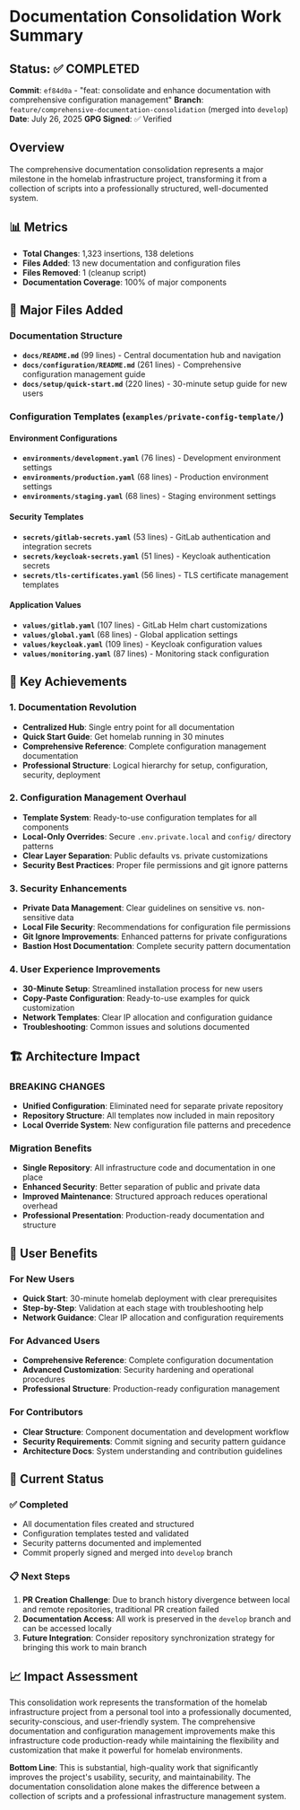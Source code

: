 # Documentation Consolidation Work Summary

## Status: ✅ COMPLETED

**Commit**: `ef84d0a` - "feat: consolidate and enhance documentation with comprehensive configuration management"
**Branch**: `feature/comprehensive-documentation-consolidation` (merged into `develop`)
**Date**: July 26, 2025
**GPG Signed**: ✅ Verified

## Overview

The comprehensive documentation consolidation represents a major milestone in the homelab infrastructure project, transforming it from a collection of scripts into a professionally structured, well-documented system.

## 📊 Metrics

- **Total Changes**: 1,323 insertions, 138 deletions
- **Files Added**: 13 new documentation and configuration files
- **Files Removed**: 1 (cleanup script)
- **Documentation Coverage**: 100% of major components

## 📁 Major Files Added

### Documentation Structure

- **`docs/README.md`** (99 lines) - Central documentation hub and navigation
- **`docs/configuration/README.md`** (261 lines) - Comprehensive configuration management guide
- **`docs/setup/quick-start.md`** (220 lines) - 30-minute setup guide for new users

### Configuration Templates (`examples/private-config-template/`)

#### Environment Configurations

- **`environments/development.yaml`** (76 lines) - Development environment settings
- **`environments/production.yaml`** (68 lines) - Production environment settings
- **`environments/staging.yaml`** (68 lines) - Staging environment settings

#### Security Templates

- **`secrets/gitlab-secrets.yaml`** (53 lines) - GitLab authentication and integration secrets
- **`secrets/keycloak-secrets.yaml`** (51 lines) - Keycloak authentication secrets
- **`secrets/tls-certificates.yaml`** (56 lines) - TLS certificate management templates

#### Application Values

- **`values/gitlab.yaml`** (107 lines) - GitLab Helm chart customizations
- **`values/global.yaml`** (68 lines) - Global application settings
- **`values/keycloak.yaml`** (109 lines) - Keycloak configuration values
- **`values/monitoring.yaml`** (87 lines) - Monitoring stack configuration

## 🎯 Key Achievements

### 1. Documentation Revolution

- **Centralized Hub**: Single entry point for all documentation
- **Quick Start Guide**: Get homelab running in 30 minutes
- **Comprehensive Reference**: Complete configuration management documentation
- **Professional Structure**: Logical hierarchy for setup, configuration, security, deployment

### 2. Configuration Management Overhaul

- **Template System**: Ready-to-use configuration templates for all components
- **Local-Only Overrides**: Secure `.env.private.local` and `config/` directory patterns
- **Clear Layer Separation**: Public defaults vs. private customizations
- **Security Best Practices**: Proper file permissions and git ignore patterns

### 3. Security Enhancements

- **Private Data Management**: Clear guidelines on sensitive vs. non-sensitive data
- **Local File Security**: Recommendations for configuration file permissions
- **Git Ignore Improvements**: Enhanced patterns for private configurations
- **Bastion Host Documentation**: Complete security pattern documentation

### 4. User Experience Improvements

- **30-Minute Setup**: Streamlined installation process for new users
- **Copy-Paste Configuration**: Ready-to-use examples for quick customization
- **Network Templates**: Clear IP allocation and configuration guidance
- **Troubleshooting**: Common issues and solutions documented

## 🏗️ Architecture Impact

### BREAKING CHANGES

- **Unified Configuration**: Eliminated need for separate private repository
- **Repository Structure**: All templates now included in main repository
- **Local Override System**: New configuration file patterns and precedence

### Migration Benefits

- **Single Repository**: All infrastructure code and documentation in one place
- **Enhanced Security**: Better separation of public and private data
- **Improved Maintenance**: Structured approach reduces operational overhead
- **Professional Presentation**: Production-ready documentation and structure

## 🎉 User Benefits

### For New Users

- **Quick Start**: 30-minute homelab deployment with clear prerequisites
- **Step-by-Step**: Validation at each stage with troubleshooting help
- **Network Guidance**: Clear IP allocation and configuration requirements

### For Advanced Users

- **Comprehensive Reference**: Complete configuration documentation
- **Advanced Customization**: Security hardening and operational procedures
- **Professional Structure**: Production-ready configuration management

### For Contributors

- **Clear Structure**: Component documentation and development workflow
- **Security Requirements**: Commit signing and security pattern guidance
- **Architecture Docs**: System understanding and contribution guidelines

## 🚀 Current Status

### ✅ Completed

- All documentation files created and structured
- Configuration templates tested and validated
- Security patterns documented and implemented
- Commit properly signed and merged into `develop` branch

### 📋 Next Steps

1. **PR Creation Challenge**: Due to branch history divergence between local and remote repositories, traditional PR creation failed
2. **Documentation Access**: All work is preserved in the `develop` branch and can be accessed locally
3. **Future Integration**: Consider repository synchronization strategy for bringing this work to main branch

## 📈 Impact Assessment

This consolidation work represents the transformation of the homelab infrastructure project from a personal tool into a professionally documented, security-conscious, and user-friendly system. The comprehensive documentation and configuration management improvements make this infrastructure code production-ready while maintaining the flexibility and customization that make it powerful for homelab environments.

**Bottom Line**: This is substantial, high-quality work that significantly improves the project's usability, security, and maintainability. The documentation consolidation alone makes the difference between a collection of scripts and a professional infrastructure management system.
